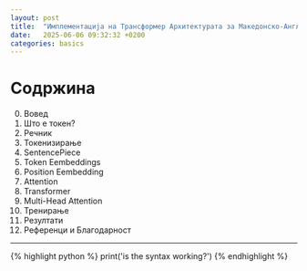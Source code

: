 ```yaml
---
layout: post
title:  "Имплементациjа на Трансформер Архитектурата за Македонско-Англиски Превод На Реченици"
date:   2025-06-06 09:32:32 +0200
categories: basics
---
```


# Содржина

0. Вовед
1. Што е токен?
2. Речник
3. Токенизирање
4. SentencePiece
5. Token Eembeddings
6. Position Eembedding
7. Attention
8. Transformer
9. Multi-Head Attention
10. Тренирање
11. Резултати
12. Референци и Благодарност

---

{% highlight python %}
print('is the syntax working?')
{% endhighlight %}
